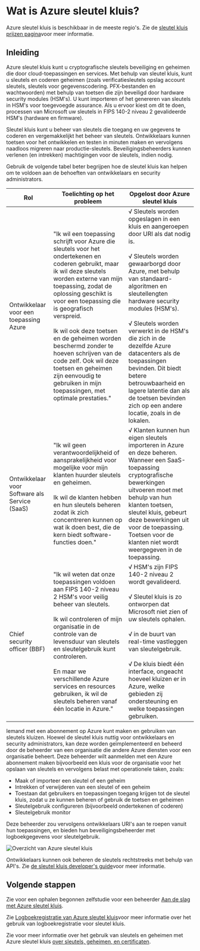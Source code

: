<properties
    pageTitle="Wat is Azure sleutel kluis? | Microsoft Azure"
    description="Azure sleutel kluis kunt u cryptografische sleutels beveiliging en geheimen die door cloud-toepassingen en services. Klanten kunnen via Azure sleutel kluis coderen sleutels en geheimen (zoals verificatiesleutels opslag account sleutels, sleutels voor gegevenscodering. PFX-bestanden en wachtwoorden) met behulp van toetsen die zijn beveiligd door hardware security modules (HSM's)."
    services="key-vault"
    documentationCenter=""
    authors="cabailey"
    manager="mbaldwin"
    tags="azure-resource-manager"/>

<tags
    ms.service="key-vault"
    ms.workload="identity"
    ms.tgt_pltfrm="na"
    ms.devlang="na"
    ms.topic="get-started-article"
    ms.date="10/10/2016"
    ms.author="cabailey"/>



# <a name="what-is-azure-key-vault"></a>Wat is Azure sleutel kluis?

Azure sleutel kluis is beschikbaar in de meeste regio's. Zie de [sleutel kluis prijzen pagina](https://azure.microsoft.com/pricing/details/key-vault/)voor meer informatie.

## <a name="introduction"></a>Inleiding

Azure sleutel kluis kunt u cryptografische sleutels beveiliging en geheimen die door cloud-toepassingen en services. Met behulp van sleutel kluis, kunt u sleutels en coderen geheimen (zoals verificatiesleutels opslag account sleutels, sleutels voor gegevenscodering. PFX-bestanden en wachtwoorden) met behulp van toetsen die zijn beveiligd door hardware security modules (HSM's). U kunt importeren of het genereren van sleutels in HSM's voor toegevoegde assurance. Als u ervoor kiest om dit te doen, processen van Microsoft uw sleutels in FIPS 140-2 niveau 2 gevalideerde HSM's (hardware en firmware).  

Sleutel kluis kunt u beheer van sleutels die toegang en uw gegevens te coderen en vergemakkelijkt het beheer van sleutels. Ontwikkelaars kunnen toetsen voor het ontwikkelen en testen in minuten maken en vervolgens naadloos migreren naar productie-sleutels. Beveiligingsbeheerders kunnen verlenen (en intrekken) machtigingen voor de sleutels, indien nodig.

Gebruik de volgende tabel beter begrijpen hoe de sleutel kluis kan helpen om te voldoen aan de behoeften van ontwikkelaars en security administrators.





| Rol        | Toelichting op het probleem           | Opgelost door Azure sleutel kluis  |
| ------------- |-------------|-----|
| Ontwikkelaar voor een toepassing Azure      | "Ik wil een toepassing schrijft voor Azure die sleutels voor het ondertekenen en coderen gebruikt, maar ik wil deze sleutels worden externe van mijn toepassing, zodat de oplossing geschikt is voor een toepassing die is geografisch verspreid. <br/><br/>Ik wil ook deze toetsen en de geheimen worden beschermd zonder te hoeven schrijven van de code zelf. Ook wil deze toetsen en geheimen zijn eenvoudig te gebruiken in mijn toepassingen, met optimale prestaties." | √ Sleutels worden opgeslagen in een kluis en aangeroepen door URI als dat nodig is.<br/><br/> √ Sleutels worden gewaarborgd door Azure, met behulp van standaard-algoritmen en sleutellengten hardware security modules (HSM's).<br/><br/> √ Sleutels worden verwerkt in de HSM's die zich in de dezelfde Azure datacenters als de toepassingen bevinden. Dit biedt betere betrouwbaarheid en lagere latentie dan als de toetsen bevinden zich op een andere locatie, zoals in de lokalen.|
| Ontwikkelaar voor Software als Service (SaaS)      |"Ik wil geen verantwoordelijkheid of aansprakelijkheid voor mogelijke voor mijn klanten huurder sleutels en geheimen. <br/><br/>Ik wil de klanten hebben en hun sleutels beheren zodat ik zich concentreren kunnen op wat ik doen best, die de kern biedt software-functies doen." | √ Klanten kunnen hun eigen sleutels importeren in Azure en deze beheren. Wanneer een SaaS-toepassing cryptografische bewerkingen uitvoeren moet met behulp van hun klanten toetsen, sleutel kluis, gebeurt deze bewerkingen uit voor de toepassing. Toetsen voor de klanten niet wordt weergegeven in de toepassing.|
| Chief security officer (BBF) | "Ik wil weten dat onze toepassingen voldoen aan FIPS 140-2 niveau 2 HSM's voor veilig beheer van sleutels. <br/><br/>Ik wil controleren of mijn organisatie in de controle van de levensduur van sleutels en sleutelgebruik kunt controleren. <br/><br/>En maar we verschillende Azure services en resources gebruiken, ik wil de sleutels beheren vanaf één locatie in Azure."     |√ HSM's zijn FIPS 140-2 niveau 2 wordt gevalideerd.<br/><br/>√ Sleutel kluis is zo ontworpen dat Microsoft niet zien of uw sleutels ophalen.<br/><br/>√ in de buurt van real-time vastleggen van sleutelgebruik.<br/><br/>√ De kluis biedt één interface, ongeacht hoeveel kluizen er in Azure, welke gebieden zij ondersteuning en welke toepassingen gebruiken. |


Iemand met een abonnement op Azure kunt maken en gebruiken van sleutels kluizen. Hoewel de sleutel kluis nuttig voor ontwikkelaars en security administrators, kan deze worden geïmplementeerd en beheerd door de beheerder van een organisatie die andere Azure diensten voor een organisatie beheert. Deze beheerder wilt aanmelden met een Azure abonnement maken bijvoorbeeld een kluis voor de organisatie voor het opslaan van sleutels en vervolgens belast met operationele taken, zoals:

+ Maak of importeer een sleutel of een geheim
+ Intrekken of verwijderen van een sleutel of een geheim
+ Toestaan dat gebruikers en toepassingen toegang krijgen tot de sleutel kluis, zodat u ze kunnen beheren of gebruik de toetsen en geheimen
+ Sleutelgebruik configureren (bijvoorbeeld ondertekenen of coderen)
+ Sleutelgebruik monitor

Deze beheerder zou vervolgens ontwikkelaars URI's aan te roepen vanuit hun toepassingen, en bieden hun beveiligingsbeheerder met logboekgegevens voor sleutelgebruik. 

   ![Overzicht van Azure sleutel kluis][1]

Ontwikkelaars kunnen ook beheren de sleutels rechtstreeks met behulp van API's. Zie [de sleutel kluis developer's guide](key-vault-developers-guide.md)voor meer informatie.

## <a name="next-steps"></a>Volgende stappen

Zie voor een ophalen begonnen zelfstudie voor een beheerder [Aan de slag met Azure sleutel kluis](key-vault-get-started.md).

Zie [Logboekregistratie van Azure sleutel kluis](key-vault-logging.md)voor meer informatie over het gebruik van logboekregistratie voor sleutel kluis.

Zie voor meer informatie over het gebruik van sleutels en geheimen met Azure sleutel kluis [over sleutels, geheimen, en certificaten](https://msdn.microsoft.com/library/azure/dn903623\(v=azure.1\).aspx).


<!--Image references-->
[1]: ./media/key-vault-whatis/AzureKeyVault_overview.png
